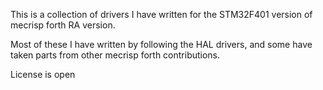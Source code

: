 This is a collection of drivers I have written for the STM32F401 version of mecrisp forth RA version.

Most of these I have written by following the HAL drivers, and some have taken parts from other mecrisp forth contributions.

License is open


